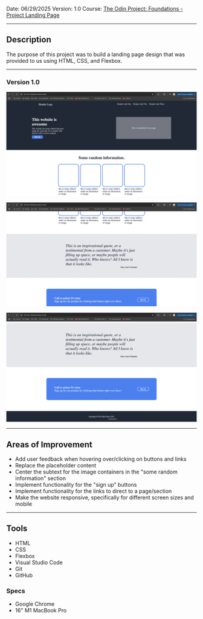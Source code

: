 Date: 06/29/2025
Version: 1.0
Course: [The Odin Project: Foundations - Project Landing Page](https://www.theodinproject.com/lessons/foundations-landing-page)

---

## Description

The purpose of this project was to build a landing page design that was provided to us using HTML, CSS, and Flexbox.

---

### Version 1.0

![](screenshots/v1/top-foundations-project-landing-page-v1-pt1.png)

![](screenshots/v1/top-foundations-project-landing-page-v1-pt2.png)

![](screenshots/v1/top-foundations-project-landing-page-v1-pt3.png)

---

## Areas of Improvement

- Add user feedback when hovering over/clicking on buttons and links
- Replace the placeholder content
- Center the subtext for the image containers in the "some random information" section
- Implement functionality for the "sign up" buttons
- Implement functionality for the links to direct to a page/section
- Make the website responsive, specifically for different screen sizes and mobile

---

## Tools

- HTML
- CSS
- Flexbox
- Visual Studio Code
- Git
- GitHub

### Specs

- Google Chrome
- 16" M1 MacBook Pro
